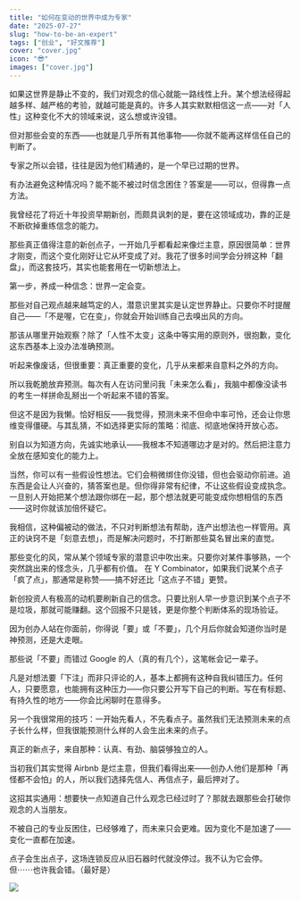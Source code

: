 ```yaml
---
title: "如何在变动的世界中成为专家"
date: "2025-07-27"
slug: "how-to-be-an-expert"
tags: ["创业", "好文推荐"]
cover: "cover.jpg"
icon: "😎"
images: ["cover.jpg"]
---
```

如果这世界是静止不变的，我们对观念的信心就能一路线性上升。某个想法经得起越多样、越严格的考验，就越可能是真的。许多人其实默默相信这一点——对「人性」这种变化不大的领域来说，这么想或许没错。



但对那些会变的东西——也就是几乎所有其他事物——你就不能再这样信任自己的判断了。



专家之所以会错，往往是因为他们精通的，是一个早已过期的世界。



有办法避免这种情况吗？能不能不被过时信念困住？答案是——可以，但得靠一点方法。



我曾经花了将近十年投资早期新创，而颇具讽刺的是，要在这领域成功，靠的正是不断砍掉重练信念的能力。



那些真正值得注意的新创点子，一开始几乎都看起来像烂主意，原因很简单：世界才刚变，而这个变化刚好让它从坏变成了对。我花了很多时间学会分辨这种「翻盘」，而这套技巧，其实也能套用在一切新想法上。



第一步，养成一种信念：世界一定会变。



那些对自己观点越来越笃定的人，潜意识里其实是认定世界静止。只要你不时提醒自己——「不是喔，它在变」，你就会开始训练自己去嗅出风的方向。



那该从哪里开始观察？除了「人性不太变」这条中等实用的原则外，很抱歉，变化这东西基本上没办法准确预测。



听起来像废话，但很重要：真正重要的变化，几乎从来都来自意料之外的方向。



所以我乾脆放弃预测。每次有人在访问里问我「未来怎么看」，我脑中都像没读书的考生一样拼命乱掰出一个听起来不错的答案。



但这不是因为我懒。恰好相反——我觉得，预测未来不但命中率可怜，还会让你思维变得僵硬。与其乱猜，不如选择更实际的策略：彻底、彻底地保持开放心态。



别自以为知道方向，先诚实地承认——我根本不知道哪边才是对的。然后把注意力全放在感知变化的能力上。



当然，你可以有一些假设性想法。它们会稍微绑住你没错，但也会驱动你前进。追东西是会让人兴奋的，猜答案也是。但你得非常有纪律，不让这些假设变成执念。
一旦别人开始把某个想法跟你绑在一起，那个想法就更可能变成你想相信的东西——这时你就该加倍怀疑它。



我相信，这种偏被动的做法，不只对判断想法有帮助，连产出想法也一样管用。真正的诀窍不是「刻意去想」，而是解决问题时，不打断那些莫名冒出来的直觉。



那些变化的风，常从某个领域专家的潜意识中吹出来。只要你对某件事够熟，一个突然跳出来的怪念头，几乎都有价值。
在 Y Combinator，如果我们说某个点子「疯了点」，那通常是称赞——搞不好还比「这点子不错」更赞。



新创投资人有极高的动机要刷新自己的信念。只要比别人早一步意识到某个点子不是垃圾，那就可能赚翻。这个回报不只是钱，更是你整个判断体系的现场验证。



因为创办人站在你面前，你得说「要」或「不要」，几个月后你就会知道你当时是神预测，还是大走眼。



那些说「不要」而错过 Google 的人（真的有几个），这笔帐会记一辈子。



凡是对想法要「下注」而非只评论的人，基本上都拥有这种自我纠错压力。任何人，只要愿意，也能拥有这种压力——你只要公开写下自己的判断。写在有标题、有持久性的地方——你会比闲聊时在意得多。



另一个我很常用的技巧：一开始先看人，不先看点子。虽然我们无法预测未来的点子长什么样，但我很能预测什么样的人会生出未来的点子。



真正的新点子，来自那种：认真、有劲、脑袋够独立的人。



当初我们其实觉得 Airbnb 是烂主意，但我们看得出来——创办人他们是那种「再怪都不会怕」的人，所以我们选择先信人、再信点子，最后押对了。



这招其实通用：想要快一点知道自己什么观念已经过时了？那就去跟那些会打破你观念的人当朋友。



不被自己的专业反困住，已经够难了，而未来只会更难。因为变化不是加速了——变化一直都在加速。



点子会生出点子，这场连锁反应从旧石器时代就没停过。我不认为它会停。
但⋯⋯也许我会错。（最好是）




![](https://prod-files-secure.s3.us-west-2.amazonaws.com/112d0858-5090-4d34-a606-b75eb8d65fd2/46476355-9cf3-4e99-9b7a-3531bc426380/1000202064.png?X-Amz-Algorithm=AWS4-HMAC-SHA256&X-Amz-Content-Sha256=UNSIGNED-PAYLOAD&X-Amz-Credential=ASIAZI2LB4667LDVMPOH%2F20251013%2Fus-west-2%2Fs3%2Faws4_request&X-Amz-Date=20251013T203252Z&X-Amz-Expires=3600&X-Amz-Security-Token=IQoJb3JpZ2luX2VjEKT%2F%2F%2F%2F%2F%2F%2F%2F%2F%2FwEaCXVzLXdlc3QtMiJIMEYCIQCioO%2FW559vt0IzFMF8%2FiqUTx81GxpkEs8LLGHAZjBp0AIhALuzK0Pri5x33Ip4irPXdZ1JUqeuYf3Za7zo046fga53Kv8DCE0QABoMNjM3NDIzMTgzODA1IgxuFxj851aK43t5AaIq3APRZXLzvaLhEYUTeZt1Z3TASfqIgdYGBBKi%2BgBqLmN7iYRIZM36jvFRannThiqtLBELxj5mR6Jph95onz72WsGGXDR%2BxHb1aGaRnKo%2B3AbQbsD5iYYFJts%2BiqOYVopliV0%2B82vmJin1T%2F4ndPsDsCv60j84H9E4%2Fk%2Br9sAHzX8UKae0OeBzEBCVNPQRb83kzWBW6ZyCxdp3Lwv%2BPY7acDyypfrl%2F86XUfxXp%2BUsLZikRWqiYTUcCwqmORFbmCzS8cQMNomnlPVK2RdA10gjEgw%2B4ZKIYPsU%2FFd5Bj6MKJm%2FYOCYnlUbWHmDcJPgAM%2F2pN2wg95jRmI6Fh2%2FQOMSTNxCqn9ikwZv9Aq%2BDopyfnqkjfpqtm7pHZ%2BuZUvqKWAOJQdG0XkQWNYlcRLKnjm56wkhFHXiQO7k43w5B4yR58sJN9Lln71PNJRPI3Us1YA3PMl8kJ5a2QQ3kVNmrT1bWuLlsfp5RSwHvzFViEQz3LvXfwhxW0TbyQYIFyJ2q4ygWNRc2e7X6dDDkon9UhxmPxM72h8ORcfWzFfKJmI2SGjJtv2PnTMiuoPqlXvpnvWNN1oMQzukz73%2FWPxIQTH4rzL67ycxeAByY2Lx8XnyaSmfTzYAfGmrRfOpZyDJ5jD8s7XHBjqkAR9OnFsgGUxrFRGPs24pRVH53qdb1Vd%2Bbtwrlu8b56lMiJpLhRSWPqbkv44evSfITxfxIt9hPAnaUZYaIhR0lPqHTvX0OolLt7IITX32BB6SHavvdNfGYTrnoaRBXqGtgHjnrGcAY%2F1LtM%2BuLmrNqwTa2PkB%2BY2bYO9dlB6yyzIph8ONjaKNUcjOsLTzqsZzWJhobLdWqB%2FqDGhcrae82CliTVOP&X-Amz-Signature=fa471d527ab3a5f7e4fc4eba397aad41ae9325395f3b257bb6f4058043ca8f2f&X-Amz-SignedHeaders=host&x-amz-checksum-mode=ENABLED&x-id=GetObject)

